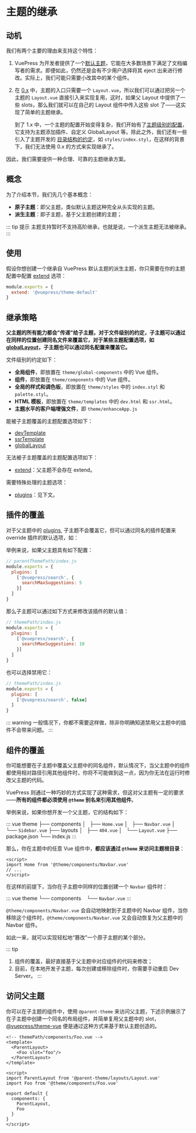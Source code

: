 # 主题的继承

## 动机

我们有两个主要的理由来支持这个特性：

1. VuePress 为开发者提供了一个[默认主题](./default-theme-config.md)，它能在大多数场景下满足了文档编写者的需求。即便如此，仍然还是会有不少用户选择将其 eject 出来进行修改。实际上，我们可能只需要小改其中的某个组件。
2. 在 [0.x](https://vuepress.vuejs.org/guide/custom-themes.html#site-and-page-metadata) 中，主题的入口只需要一个 `Layout.vue`，所以我们可以通过把另一个主题的 `Layout.vue` 直接引入来实现复用，这时，如果父 Layout 中提供了一些 slots，那么我们就可以在自己的 Layout 组件中传入这些 slot 了——这实现了简单的主题继承。
  
   到了 1.x 中，一个主题的配置开始变得复杂，我们开始有了[主题级别的配置](./option-api.md)，它支持为主题添加插件、自定义 GlobalLayout 等。除此之外，我们还有一些引入了主题开发的 [目录结构的约定](./writing-a-theme.md#目录结构)，如 `styles/index.styl`，在这样的背景下，我们无法使用 0.x 的方式来实现继承了。

因此，我们需要提供一种合理、可靠的主题继承方案。

## 概念

为了介绍本节，我们先几个基本概念：

- **原子主题**：即父主题，类似默认主题这种完全从头实现的主题。
- **派生主题**：即子主题，基于父主题创建的主题；

::: tip 提示
主题支持暂时不支持高阶继承，也就是说，一个派生主题无法被继承。
:::

## 使用

假设你想创建一个继承自 VuePress 默认主题的派生主题，你只需要在你的主题配置中配置 [extend](./option-api.md#extend) 选项：

```js
module.exports = {
  extend: '@vuepress/theme-default'
}
```

## 继承策略

**父主题的所有能力都会"传递"给子主题，对于文件级别的约定，子主题可以通过在同样的位置创建同名文件来覆盖它，对于某些主题配置选项，如 [globalLayout](./option-api.md#globallayout)，子主题也可以通过同名配置来覆盖它。**

文件级别的约定如下：

- **全局组件**，即放置在 `theme/global-components` 中的 Vue 组件。
- **组件**，即放置在 `theme/components` 中的 Vue 组件。
- **全局的样式和调色板**，即放置在 `theme/styles` 中的 `index.styl` 和 `palette.styl`。
- **HTML 模板**，即放置在 `theme/templates` 中的 `dev.html` 和 `ssr.html`。
- **主题水平的客户端增强文件**，即 `theme/enhanceApp.js`

能被子主题覆盖的主题配置选项如下：

- [devTemplate](./option-api.md#devtemplate)
- [ssrTemplate](./option-api.md#ssrtemplate)
- [globalLayout](./option-api.md#globallayout)

无法被子主题覆盖的主题配置选项如下：

- [extend](./option-api.md#extend)：父主题不会存在 extend。

需要特殊处理的主题选项：

- [plugins](./option-api.md#plugins)：见下文。

## 插件的覆盖

对于父主题中的 [plugins](./option-api.md#plugins), 子主题不会覆盖它，但可以通过同名的插件配置来 override 插件的默认选项，如：

举例来说，如果父主题具有如下配置：

```js
// parentThemePath/index.js
module.exports = {
  plugins: [
    ['@vuepress/search', {
      searchMaxSuggestions: 5
    }]
  ]
}
```

那么子主题可以通过如下方式来修改该插件的默认值：

```js
// themePath/index.js
module.exports = {
  plugins: [
    ['@vuepress/search', {
      searchMaxSuggestions: 10
    }]
  ]
}
```

也可以选择禁用它：

```js
// themePath/index.js
module.exports = {
  plugins: [
    ['@vuepress/search', false]
  ]
}
```

::: warning
一般情况下，你都不需要这样做，除非你明确知道禁用父主题中的插件不会带来问题。
:::

## 组件的覆盖

你可能想要在子主题中覆盖父主题中的同名组件，默认情况下，当父主题中的组件都使用相对路径引用其他组件时，你将不可能做到这一点，因为你无法在运行时修改父主题的代码。

VuePress 则通过一种巧妙的方式实现了这种需求，但这对父主题有一定的要求——**所有的组件都必须使用 `@theme` 别名来引用其他组件**。

举例来说，如果你想开发一个父主题，它的结构如下：

::: vue
theme
├── components
│   ├── `Home.vue`
│   ├── `Navbar.vue`
│   └── `Sidebar.vue`
├── layouts
│   ├── `404.vue`
│   └── `Layout.vue`
├── package.json
└── index.js
::: 

那么，你在主题中的任意 Vue 组件中，**都应该通过 `@theme` 来访问主题根目录**：

```vue
<script>
import Home from '@theme/components/Navbar.vue'
// ...
</script>
```

在这样的前提下，当你在子主题中同样的位置创建一个 `Navbar` 组件时：

::: vue
theme
└──  components
    └── `Navbar.vue`
::: 

`@theme/components/Navbar.vue` 会自动地映射到子主题中的 Navbar 组件，当你移除这个组件时，`@theme/components/Navbar.vue` 又会自动恢复为父主题中的 Navbar 组件。

如此一来，就可以实现轻松地“篡改”一个原子主题的某个部分。

::: tip
1. 组件的覆盖，最好直接基于父主题中对应组件的代码来修改；
2. 目前，在本地开发子主题，每次创建或移除组件时，你需要手动重启 Dev Server。
:::

## 访问父主题

你可以在子主题的组件中，使用 `@parent-theme` 来访问父主题，下述示例展示了在子主题中创建一个同名的布局组件，并简单复用父主题中的 slot，[@vuepress/theme-vue](https://github.com/vuejs/vuepress/tree/master/packages/%40vuepress/theme-vue) 便是通过这种方式来基于默认主题创造的。

```vue
<!-- themePath/components/Foo.vue -->
<template>
  <ParentLayout>
    <Foo slot="foo"/>
  </ParentLayout>
</template>

<script>
import ParentLayout from '@parent-theme/layouts/Layout.vue'
import Foo from '@theme/components/Foo.vue'

export default {
  components: {
    ParentLayout,
    Foo
  }
}
</script>
```





